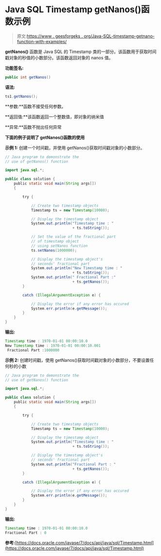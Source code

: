 # Java SQL Timestamp getNanos()函数示例

> 原文:[https://www . geesforgeks . org/Java-SQL-timestamp-getnano-function-with-examples/](https://www.geeksforgeeks.org/java-sql-timestamp-getnanos-function-with-examples/)

**getNanos()** 函数是 Java SQL 的 Timestamp 类的一部分。该函数用于获取时间戳对象的秒值的小数部分。该函数返回对象的 nanos 值。

**功能签名:**

```java
public int getNanos()
```

**语法:**

```java
ts1.getNanos();
```

**参数:**函数不接受任何参数。

**返回值:**该函数返回一个整数值，即对象的纳米值

**异常:**函数不抛出任何异常

**下面的例子说明了 getNanos()函数的使用**

**示例 1:** 创建一个时间戳，并使用 getNanos()获取时间戳对象的小数部分。

```java
// Java program to demonstrate the
// use of getNanos() function

import java.sql.*;

public class solution {
    public static void main(String args[])
    {

        try {

            // Create two timestamp objects
            Timestamp ts = new Timestamp(10000);

            // Display the timestamp object
            System.out.println("Timestamp time : "
                               + ts.toString());

            // Set the value of the fractional part
            // of timestamp object
            // using setNanos function
            ts.setNanos(1000000);

            // Display the timestamp object's
            // seconds' fractional part
            System.out.println("New Timestamp time : "
                               + ts.toString());
            System.out.println(" Fractional Part :"
                               + ts.getNanos());
        }

        catch (IllegalArgumentException e) {

            // Display the error if any error has occured
            System.err.println(e.getMessage());
        }
    }
}
```

**输出:**

```java
Timestamp time : 1970-01-01 00:00:10.0
New Timestamp time : 1970-01-01 00:00:10.001
 Fractional Part :1000000

```

**示例 2:** 创建时间戳，使用 getNanos()获取时间戳对象的小数部分，不要设置任何秒的小数

```java
// Java program to demonstrate the
// use of getNanos() function

import java.sql.*;

public class solution {
    public static void main(String args[])
    {

        try {

            // Create two timestamp objects
            Timestamp ts = new Timestamp(10000);

            // Display the timestamp object
            System.out.println("Timestamp time : "
                               + ts.toString());

            // Display the timestamp object's
            // seconds' fractional part
            System.out.println("Fractional Part : "
                               + ts.getNanos());
        }

        catch (IllegalArgumentException e) {

            // Display the error if any error has occured
            System.err.println(e.getMessage());
        }
    }
}
```

**输出:**

```java
Timestamp time : 1970-01-01 00:00:10.0
Fractional Part : 0

```

**参考:**[https://docs.oracle.com/javase/7/docs/api/java/sql/Timestamp.html](https://docs.oracle.com/javase/7/docs/api/java/sql/Timestamp.html)